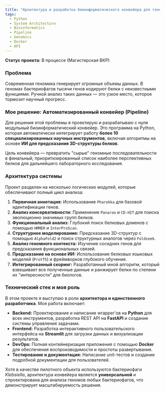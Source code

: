 ```yaml
---
title: "Архитектура и разработка биоинформатического конвейера для геномной аннотации"
tags:
  - Python
  - System Architecture
  - Bioinformatics
  - Pipeline
  - Genomics
  - Docker
  - API
---
```


**Статус проекта:** В процессе (Магистерская ВКР)

### Проблема

Современная геномика генерирует огромные объемы данных. В геномах бактериофагов тысячи генов кодируют белки с неизвестными функциями. Ручной анализ таких данных — это узкое место, которое тормозит научный прогресс.

### Мое решение: Автоматизированный конвейер (Pipeline)

Для решения этой проблемы я проектирую и разрабатываю с нуля модульный биоинформатический конвейер. Это программа на Python, которая автоматически интегрирует работу **более 10 специализированных научных инструментов**, включая алгоритмы на основе **ИИ для предсказания 3D-структуры белков**.

Цель конвейера — превратить "сырые" геномные последовательности в финальный, приоритизированный список наиболее перспективных белков для дальнейшего лабораторного исследования.

### Архитектура системы

Проект разделен на несколько логических модулей, которые обеспечивают полный цикл анализа:

1.  **Первичная аннотация:** Использование `Pharokka` для базовой идентификации генов.
2.  **Анализ консервативности:** Применение `Panaroo` и `CD-HIT` для поиска эволюционно значимых групп белков.
3.  **Функциональный анализ:** Глубокий поиск белковых доменов с помощью `HMMER` и `InterProScan`.
4.  **Структурное моделирование:** Предсказание 3D-структур с помощью `AlphaFold2` и поиск структурных аналогов через `Foldseek`.
5.  **Анализ геномного контекста:** Изучение соседних генов для предсказания функциональных связей.
6.  **Предсказание на основе ИИ:** Использование белковых языковых моделей (`ProtT5`) и фреймворков глубокого обучения.
7.  **Интегрированный скоринг:** Разработанный мной алгоритм, который взвешивает все полученные данные и ранжирует белки по степени их "интересности" для биологов.

### Технический стек и моя роль

В этом проекте я выступаю в роли **архитектора и единственного разработчика**. Моя работа включает:

*   **Backend:** Проектирование и написание wrapper'ов на **Python** для всех инструментов, разработка REST API на **FastAPI** и создание системы управления задачами.
*   **Frontend:** Разработка интерактивного пользовательского интерфейса на **Streamlit** для загрузки данных и визуализации результатов.
*   **DevOps:** Полная контейнеризация приложения с помощью **Docker** для обеспечения воспроизводимости и простоты развертывания.
*   **Тестирование и документация:** Написание unit-тестов и создание подробной документации для пользователей.

Хотя в качестве пилотного объекта используются бактериофаги *Klebsiella*, архитектура конвейера является **универсальной** и спроектирована для анализа геномов любых бактериофагов, что демонстрирует масштабируемость решения.